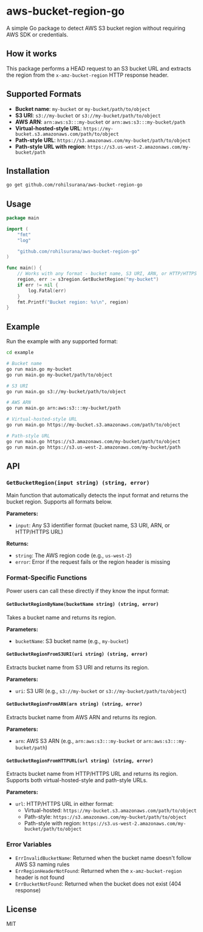 # aws-bucket-region-go

A simple Go package to detect AWS S3 bucket region without requiring AWS SDK or credentials.

## How it works

This package performs a HEAD request to an S3 bucket URL and extracts the region from the `x-amz-bucket-region` HTTP response header.

## Supported Formats

- **Bucket name**: `my-bucket` or `my-bucket/path/to/object`
- **S3 URI**: `s3://my-bucket` or `s3://my-bucket/path/to/object`
- **AWS ARN**: `arn:aws:s3:::my-bucket` or `arn:aws:s3:::my-bucket/path`
- **Virtual-hosted-style URL**: `https://my-bucket.s3.amazonaws.com/path/to/object`
- **Path-style URL**: `https://s3.amazonaws.com/my-bucket/path/to/object`
- **Path-style URL with region**: `https://s3.us-west-2.amazonaws.com/my-bucket/path`

## Installation

```bash
go get github.com/rohilsurana/aws-bucket-region-go
```

## Usage

```go
package main

import (
    "fmt"
    "log"

    "github.com/rohilsurana/aws-bucket-region-go"
)

func main() {
    // Works with any format - bucket name, S3 URI, ARN, or HTTP/HTTPS URL
    region, err := s3region.GetBucketRegion("my-bucket")
    if err != nil {
        log.Fatal(err)
    }
    fmt.Printf("Bucket region: %s\n", region)
}
```

## Example

Run the example with any supported format:

```bash
cd example

# Bucket name
go run main.go my-bucket
go run main.go my-bucket/path/to/object

# S3 URI
go run main.go s3://my-bucket/path/to/object

# AWS ARN
go run main.go arn:aws:s3:::my-bucket/path

# Virtual-hosted-style URL
go run main.go https://my-bucket.s3.amazonaws.com/path/to/object

# Path-style URL
go run main.go https://s3.amazonaws.com/my-bucket/path/to/object
go run main.go https://s3.us-west-2.amazonaws.com/my-bucket/path
```

## API

### `GetBucketRegion(input string) (string, error)`

Main function that automatically detects the input format and returns the bucket region. Supports all formats below.

**Parameters:**
- `input`: Any S3 identifier format (bucket name, S3 URI, ARN, or HTTP/HTTPS URL)

**Returns:**
- `string`: The AWS region code (e.g., `us-west-2`)
- `error`: Error if the request fails or the region header is missing

### Format-Specific Functions

Power users can call these directly if they know the input format:

#### `GetBucketRegionByName(bucketName string) (string, error)`

Takes a bucket name and returns its region.

**Parameters:**
- `bucketName`: S3 bucket name (e.g., `my-bucket`)

#### `GetBucketRegionFromS3URI(uri string) (string, error)`

Extracts bucket name from S3 URI and returns its region.

**Parameters:**
- `uri`: S3 URI (e.g., `s3://my-bucket` or `s3://my-bucket/path/to/object`)

#### `GetBucketRegionFromARN(arn string) (string, error)`

Extracts bucket name from AWS ARN and returns its region.

**Parameters:**
- `arn`: AWS S3 ARN (e.g., `arn:aws:s3:::my-bucket` or `arn:aws:s3:::my-bucket/path`)

#### `GetBucketRegionFromHTTPURL(url string) (string, error)`

Extracts bucket name from HTTP/HTTPS URL and returns its region. Supports both virtual-hosted-style and path-style URLs.

**Parameters:**
- `url`: HTTP/HTTPS URL in either format:
  - Virtual-hosted: `https://my-bucket.s3.amazonaws.com/path/to/object`
  - Path-style: `https://s3.amazonaws.com/my-bucket/path/to/object`
  - Path-style with region: `https://s3.us-west-2.amazonaws.com/my-bucket/path/to/object`

### Error Variables

- `ErrInvalidBucketName`: Returned when the bucket name doesn't follow AWS S3 naming rules
- `ErrRegionHeaderNotFound`: Returned when the `x-amz-bucket-region` header is not found
- `ErrBucketNotFound`: Returned when the bucket does not exist (404 response)

## License

MIT
